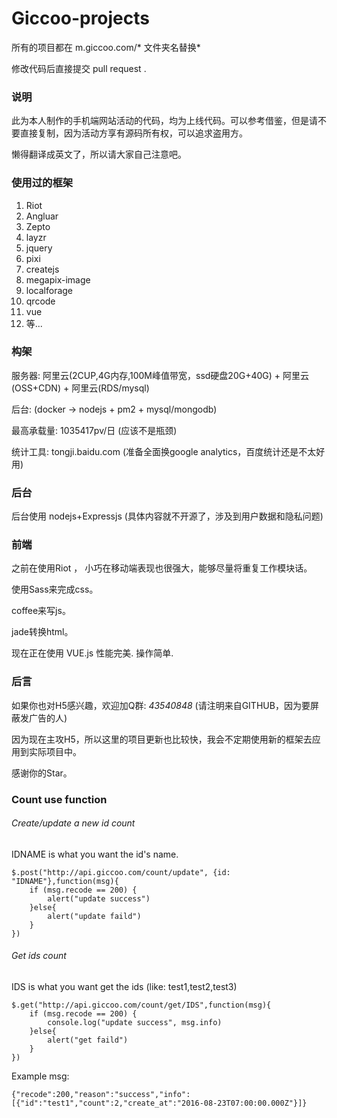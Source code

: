# Giccoo-projects
所有的项目都在 m.giccoo.com/* 文件夹名替换*

修改代码后直接提交 pull request .

### 说明

此为本人制作的手机端网站活动的代码，均为上线代码。可以参考借鉴，但是请不要直接复制，因为活动方享有源码所有权，可以追求盗用方。

懒得翻译成英文了，所以请大家自己注意吧。

### 使用过的框架

1. Riot
2. Angluar
3. Zepto
4. layzr
5. jquery
6. pixi
7. createjs
8. megapix-image
9. localforage
10. qrcode
11. vue
12. 等...

### 构架

服务器: 阿里云(2CUP,4G内存,100M峰值带宽，ssd硬盘20G+40G) + 阿里云(OSS+CDN) + 阿里云(RDS/mysql)

后台: (docker -> nodejs + pm2 + mysql/mongodb)

最高承载量:  1035417pv/日 (应该不是瓶颈)

统计工具: tongji.baidu.com (准备全面换google analytics，百度统计还是不太好用)

### 后台

后台使用 nodejs+Expressjs (具体内容就不开源了，涉及到用户数据和隐私问题)

### 前端

之前在使用Riot ， 小巧在移动端表现也很强大，能够尽量将重复工作模块话。

使用Sass来完成css。

coffee来写js。

jade转换html。

现在正在使用 VUE.js 性能完美. 操作简单.

### 后言

如果你也对H5感兴趣，欢迎加Q群: *43540848* (请注明来自GITHUB，因为要屏蔽发广告的人)

因为现在主攻H5，所以这里的项目更新也比较快，我会不定期使用新的框架去应用到实际项目中。

感谢你的Star。


### Count use function

###### Create/update a new id count

IDNAME is what you want the id's name.

```
$.post("http://api.giccoo.com/count/update", {id: "IDNAME"},function(msg){
	if (msg.recode == 200) {
		alert("update success")
	}else{
		alert("update faild")
	}
})
```
###### Get ids count

IDS is what you want get the ids (like: test1,test2,test3)

```
$.get("http://api.giccoo.com/count/get/IDS",function(msg){
	if (msg.recode == 200) {
		console.log("update success", msg.info)
	}else{
		alert("get faild")
	}
})
```

Example msg:

```
{"recode":200,"reason":"success","info":[{"id":"test1","count":2,"create_at":"2016-08-23T07:00:00.000Z"}]}
```

<!-- 

ffmpeg -i rtmp://play.liveu.top/live/maor2018 -c:a copy -c:v libx264 -f flv rtmp://video-center.alivecdn.com/active/soupdaren?vhost=live.giccoo.com

ffmpeg -i rtmp://play.liveu.top/live/maor2018 -c:a copy -c:v libx264 -b 512k -f flv rtmp://video-center.alivecdn.com/active/soupdaren?vhost=live.giccoo.com

ffmpeg -re -i rtmp://play.liveu.top/live/maor2018 -acodec copy -c:v x264lib -s 640×360 -b 128k -vpre medium -vpre baseline rtmp://video-center.alivecdn.com/active/soupdaren?vhost=live.giccoo.com

 -->

